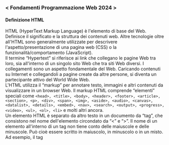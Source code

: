 ### < Fondamenti Programmazione Web 2024 >
#### Definizione HTML
HTML (HyperText Markup Language) è l'elemento di base del Web. Definisce il significato e la struttura dei contenuti web. Altre tecnologie oltre all'HTML sono generalmente utilizzate per descrivere l'aspetto/presentazione di una pagina web (CSS) o la funzionalità/comportamento (JavaScript).<br>
Il termine “Hypertext” si riferisce ai link che collegano le pagine Web tra loro, sia all'interno di un singolo sito Web che tra siti Web diversi. I collegamenti sono un aspetto fondamentale del Web. Caricando contenuti su Internet e collegandoli a pagine create da altre persone, si diventa un partecipante attivo del World Wide Web.<br>
L'HTML utilizza il “markup” per annotare testo, immagini e altri contenuti da visualizzare in un browser Web. Il markup HTML comprende “elementi” speciali come ```<head>, <title>, <body>, <header>, <footer>, <article>, <section>, <p>, <div>, <span>, <img>, <aside>, <audio>, <canvas>, <datalist>, <details>, <embed>, <nav>, <search>, <output>, <progress>, <video>, <ul>, <ol>, <li>``` e molti altri ancora. <br>
Un elemento HTML è separato da altro testo in un documento da “tag”, che consistono nel nome dell'elemento circondato da “<” e “>”. Il nome di un elemento all'interno di un tag non tiene conto delle maiuscole e delle minuscole. Può cioè essere scritto in maiuscolo, in minuscolo o in un misto. Ad esempio, il tag <title> può essere scritto come <Title>, <TITLE> o in qualsiasi altro modo. Tuttavia, la convenzione e la pratica raccomandata è di scrivere i tag in minuscolo.<br>
Fonte: [HTML: HyperText Markup Language - Mozilla Foundation](https://developer.mozilla.org/en-US/docs/Web/HTML)
#### Contenuti dettagliati del modulo HTML
1. Anatomia
2. Il Body
3. La struttura
4. I componenti
5. Gli standard
6. Scrittura semantica
